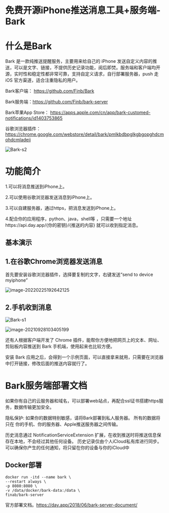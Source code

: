 # 免费开源iPhone推送消息工具+服务端-Bark

# 什么是Bark

Bark 是一款纯推送提醒服务，主要用来给自己的 iPhone 发送自定义内容的推送，可以是文字、链接，不提供历史记录功能，阅后即焚。服务端和客户端均开源，实时性和稳定性都非常可靠，支持自定义请求，自行部署服务器，push 走 iOS 官方渠道，适合注重隐私的用户。

Bark客户端： https://github.com/Finb/Bark

Bark服务端：https://github.com/Finb/bark-server

Bark苹果App Store：  https://apps.apple.com/cn/app/bark-customed-notifications/id1403753865

谷歌浏览器插件： https://chrome.google.com/webstore/detail/bark/pmlkbdbpglkgbgopghdcmohdcmladeii

![Bark-s2](https://imgoss.xgss.net/picgo/Bark-s2.jpg?aliyun)

# 功能简介

1.可以将消息推送到iPhone上。

2.可以使用谷歌浏览器发送消息到iPhone上。

3.可以自建服务器，通过https，把消息发送到iPhone上。

4.配合你的应用程序，python、java，shell等 ，只需要一个地址https://api.day.app/{你的密钥}/{推送的内容} 就可以收到指定消息。

## 基本演示

## 1.在谷歌Chrome浏览器发送消息

首先要安装谷歌浏览器插件，选择要复制的文字，右键发送“send to device myiphone”

![image-20220225192642125](https://imgoss.xgss.net/picgo/image-20220225192642125.png?aliyun)

## 2.手机收到消息

![Bark-s1](https://imgoss.xgss.net/picgo/Bark-s1.png?aliyun)

![image-20210928103405199](http://imgoss.xgss.net/picgo/image-20210928103405199.png?aliyunoss)

还有人根据客户端开发了 Chrome 插件，能帮你方便地把网页上的文本、网址、剪贴板内容推送到 Bark 手机端，使用起来也比较方便。



安装 Bark 应用之后，会得到一个示例页面，可以直接拿来就用，只需要在浏览器中打开链接，修改后面的推送内容就行了。



# Bark服务端部署文档

如果你有自己的云服务器和域名，可以部署web站点，再配合ssl证书搭建https服务，数据传输更加安全。

隐私保护:
如果你的数据特别敏感，请将Bark部署到私人服务器。
所有的数据将只在 你的手机、你的服务器、Apple推送服务器之间传输。

历史消息通过 NotificationServiceExtension 扩展，在收到推送时将推送信息保存在本地，不会经过其他任何设备。
历史记录仅由个人iCloud私有库进行同步。
可以确保你产生的任何通知，将只留在你的设备与你的iCloud中



## Docker部署

```
docker run -itd --name bark \
--restart always \
-p 8080:8080 \
-v /data/docker/bark-data:/data \
finab/bark-server
```



官方部署文档。https://day.app/2018/06/bark-server-document/





